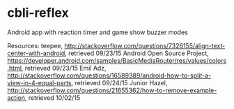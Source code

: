 # cbli-reflex
Android app with reaction timer and game show buzzer modes

Resources:
teepee, http://stackoverflow.com/questions/7326155/align-text-center-with-android, retrieved 09/23/15
Android Open Source Project, https://developer.android.com/samples/BasicMediaRouter/res/values/colors.html, retrieved 09/23/15
Emil Adz, http://stackoverflow.com/questions/16589389/android-how-to-split-a-view-in-4-equal-parts, retrieved 09/24/15
Junior Hazel, http://stackoverflow.com/questions/21655362/how-to-remove-example-action, retrieved 10/02/15
